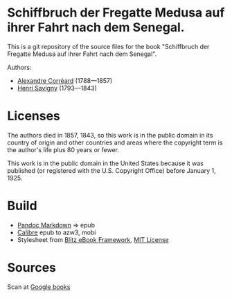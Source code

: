 # Schiffbruch der Fregatte Medusa auf ihrer Fahrt nach dem Senegal.

This is a git repository of the source files for the book
"Schiffbruch der Fregatte Medusa auf ihrer Fahrt nach dem Senegal".

Authors:

* [Alexandre Corréard](https://fr.wikipedia.org/wiki/Alexandre_Corr%C3%A9ard) (1788—1857)
* [Henri Savigny](https://fr.wikipedia.org/wiki/Henri_Savigny) (1793—1843)


# Licenses
The authors died in 1857, 1843, so this work is in the public domain in its country of
origin and other countries and areas where the copyright term is the author's life
plus 80 years or fewer.

This work is in the public domain in the United States because it was published
(or registered with the U.S. Copyright Office) before January 1, 1925.



# Build
* [Pandoc Markdown](https://pandoc.org/MANUAL.html#pandocs-markdown) => epub
* [Calibre](https://calibre-ebook.com/) epub to azw3, mobi
* Stylesheet from [Blitz eBook Framework](https://friendsofepub.github.io/Blitz/), [MIT License](https://github.com/FriendsOfEpub/Blitz/blob/master/LICENSE)

# Sources
 Scan at [Google books](https://books.google.de/books?id=XItCAAAAcAAJ&dq=inauthor%3A%22Jean%20Baptiste%20Henri%20Savigny%22&hl=de&pg=PP9#v=onepage&q&f=false)
